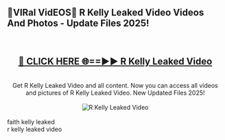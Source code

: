 <h2>🔴VIRal VidEOS🔴 R Kelly Leaked Video Videos And Photos - Update Files 2025!</h2>
<br>
<div align="center">
<h2><a href="https://virallinks.top/odZfE0" rel="nofollow">🔴 CLICK HERE 🌐==►► R Kelly Leaked Video</a></h2>
<br>
Get R Kelly Leaked Video and all content. Now you can access all videos and pictures of R Kelly Leaked Video. New Updated Files 2025!
<br>
<br>
<a href="https://virallinks.top/odZfE0" rel="nofollow" data-target="animated-image.originalLink"><img src="https://i.imgur.com/dJHk4Zq.gif)" alt="R Kelly Leaked Video" style="max-width: 100%; display: inline-block;" data-target="animated-image.originalImage"></a>
</div>
<br>
faith kelly leaked<br>
r kelly leaked video